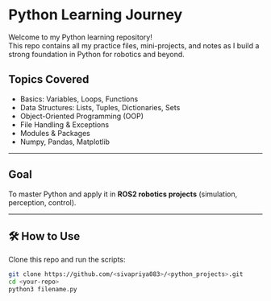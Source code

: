 #  Python Learning Journey  

Welcome to my Python learning repository!   
This repo contains all my practice files, mini-projects, and notes as I build a strong foundation in Python for robotics and beyond.  



## Topics Covered  
-  Basics: Variables, Loops, Functions  
-  Data Structures: Lists, Tuples, Dictionaries, Sets  
-  Object-Oriented Programming (OOP)  
-  File Handling & Exceptions  
-  Modules & Packages  
-  Numpy, Pandas, Matplotlib 

---

##  Goal  
To master Python and apply it in **ROS2 robotics projects** (simulation, perception, control).  

---

## 🛠 How to Use  
Clone this repo and run the scripts:  
```bash
git clone https://github.com/<sivapriya083>/<python_projects>.git
cd <your-repo>
python3 filename.py
